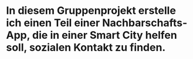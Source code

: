 # In diesem Gruppenprojekt erstelle ich einen Teil einer Nachbarschafts-App, die in einer Smart City helfen soll, sozialen Kontakt zu finden.
